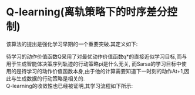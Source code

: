 # Q-learning(离轨策略下的时序差分控制)
该算法的提出是强化学习早期的一个重要突破.其定义如下: <br>

待学习的动作价值函数Q采用了对最优动作价值函数q*的直接近似学习目标,而与用于生成智能体决策序列轨迹的行动策略pi是什么无关, 而Sarsa的学习目标中使用的是待学习的动作价值函数本身,由于他的计算需要知道下一时刻的动作At+1,因此与生成数据的行动策略是相关的.<br>
Q-learning的收敛性也已经被证明,其学习流程如下所示: <br>

